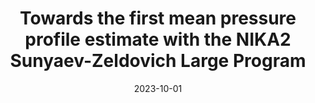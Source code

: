 ---
title: "Towards the first mean pressure profile estimate with the NIKA2 Sunyaev-Zeldovich Large Program"
collection: "publications"
category: "co_procs"
permalink: /publications/2023arXiv231007400H
link: https://ui.adsabs.harvard.edu/abs/2023arXiv231007400H/abstract
date: 2023-10-01
venue: "arXiv e-prints"
citation: "Hanser, C., Adam, R., Ade, P., et al. (2023), arXiv e-prints, arXiv:2310.07400."
---